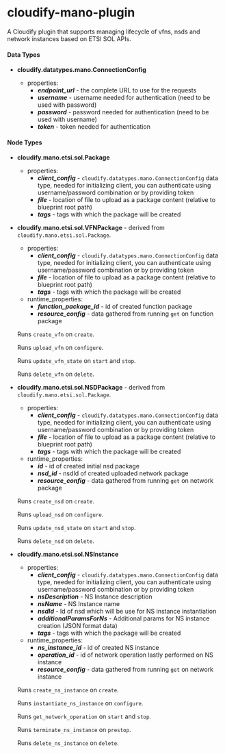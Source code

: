 # cloudify-mano-plugin

A Cloudify plugin that supports managing lifecycle of vfns, nsds and network instances
based on ETSI SOL APIs. 

#### Data Types
* **cloudify.datatypes.mano.ConnectionConfig**

    * properties:
        * ***endpoint_url*** - the complete URL to use for the requests
        * ***username*** -  username needed for authentication (need to be used with password)
        * ***password*** - password needed for authentication (need to be used with username)
        * ***token*** - token needed for authentication

#### Node Types

* **cloudify.mano.etsi.sol.Package**

    * properties:
        * ***client_config*** - `cloudify.datatypes.mano.ConnectionConfig` data type, needed for initializing client,
      you can authenticate using username/password combination
      or by providing token
        * ***file*** - location of file to upload as a package content
          (relative to blueprint root path)
        * ***tags*** - tags with which the package will be created


* **cloudify.mano.etsi.sol.VFNPackage** - derived from `cloudify.mano.etsi.sol.Package`.

    * properties:
        * ***client_config*** - `cloudify.datatypes.mano.ConnectionConfig` data type, needed for initializing client,
      you can authenticate using username/password combination
      or by providing token
        * ***file*** - location of file to upload as a package content
          (relative to blueprint root path)
        * ***tags*** - tags with which the package will be created
    * runtime_properties:
        * ***function_package_id*** - id of created function package
        * ***resource_config*** - data gathered from running `get` on function package
    
    Runs `create_vfn` on `create`.
    
    Runs `upload_vfn`  on `configure`.
    
    Runs `update_vfn_state` on `start` and `stop`.  
    
    Runs `delete_vfn` on `delete`. 


* **cloudify.mano.etsi.sol.NSDPackage** - derived from `cloudify.mano.etsi.sol.Package`.

    * properties:
        * ***client_config*** - `cloudify.datatypes.mano.ConnectionConfig` data type, needed for initializing client,
      you can authenticate using username/password combination
      or by providing token
        * ***file*** - location of file to upload as a package content
          (relative to blueprint root path)
        * ***tags*** - tags with which the package will be created
    * runtime_properties:
        * ***id*** - id of created initial nsd package
        * ***nsd_id*** - nsdId of created uploaded network package
        * ***resource_config*** - data gathered from running `get` on network package
    
    Runs `create_nsd` on `create`.
    
    Runs `upload_nsd` on `configure`.
    
    Runs `update_nsd_state` on `start` and `stop`.  
    
    Runs `delete_nsd` on `delete`. 

* **cloudify.mano.etsi.sol.NSInstance**

    * properties:
        * ***client_config*** - `cloudify.datatypes.mano.ConnectionConfig` data type, needed for initializing client,
      you can authenticate using username/password combination
      or by providing token
        * ***nsDescription*** - NS Instance description
        * ***nsName*** - NS Instance name
        * ***nsdId*** - Id of nsd which will be use for NS instance instantiation
        * ***additionalParamsForNs*** - Additional params for NS instance creation (JSON format data)
        * ***tags*** - tags with which the package will be created
    * runtime_properties:
        * ***ns_instance_id*** - id of created NS instance
        * ***operation_id*** - id of network operation lastly performed on NS instance
        * ***resource_config*** - data gathered from running `get` on network instance
    
    Runs `create_ns_instance` on `create`.
    
    Runs `instantiate_ns_instance` on `configure`.
    
    Runs `get_network_operation` on `start` and `stop`.  
    
    Runs `terminate_ns_instance` on `prestop`.
    
    Runs `delete_ns_instance` on `delete`. 